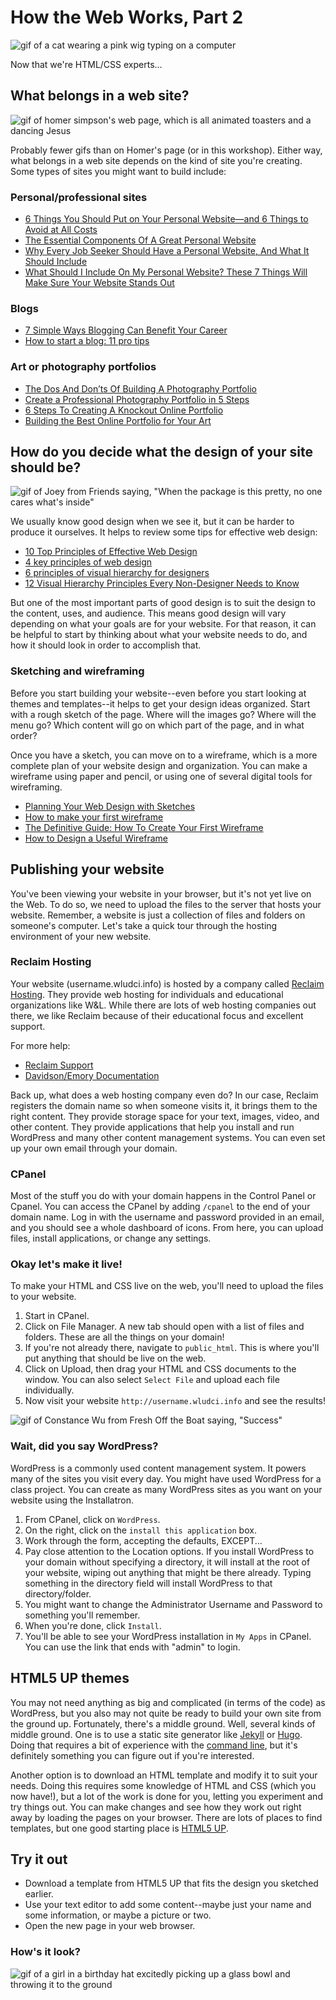 # How the Web Works, Part 2

![gif of a cat wearing a pink wig typing on a computer](https://media.giphy.com/media/lXiRzPb8C5JTJcfPq/giphy.gif)

Now that we're HTML/CSS experts...

## What belongs in a web site?

![gif of homer simpson's web page, which is all animated toasters and a dancing Jesus](https://media.giphy.com/media/hNAIvVn5ZW3ug/giphy.gif)

Probably fewer gifs than on Homer's page (or in this workshop). Either way, what belongs in a web site depends on the kind of site you're creating. Some types of sites you might want to build include:

### Personal/professional sites

- [6 Things You Should Put on Your Personal Website—and 6 Things to Avoid at All Costs](https://www.themuse.com/advice/6-things-you-should-put-on-your-personal-websiteand-6-things-to-avoid-at-all-costs)
- [The Essential Components Of A Great Personal Website](https://collegeinfogeek.com/essential-components-of-personal-websites/)
- [Why Every Job Seeker Should Have a Personal Website, And What It Should Include](https://www.forbes.com/sites/jacquelynsmith/2013/04/26/why-every-job-seeker-should-have-a-personal-website-and-what-it-should-include/#2dbfa5e9119e)
- [What Should I Include On My Personal Website? These 7 Things Will Make Sure Your Website Stands Out](https://www.bustle.com/p/what-should-i-include-on-my-personal-website-these-7-things-will-make-sure-your-website-stands-out-2803041)

### Blogs

- [7 Simple Ways Blogging Can Benefit Your Career](https://www.thebalancecareers.com/ways-blogging-can-benefit-your-career-4044842)
- [How to start a blog: 11 pro tips](https://www.creativebloq.com/web-design/how-to-start-a-blog-1131726)

### Art or photography portfolios

- [The Dos And Don’ts Of Building A Photography Portfolio](https://www.shawacademy.com/blog/dos-and-donts-of-building-a-photography-portfolio/)
- [Create a Professional Photography Portfolio in 5 Steps](https://expertphotography.com/create-a-photography-portfolio/)
- [6 Steps To Creating A Knockout Online Portfolio](https://99u.adobe.com/articles/7127/6-steps-to-creating-a-knockout-online-portfolio)
- [Building the Best Online Portfolio for Your Art](https://www.artworkarchive.com/blog/building-the-best-online-portfolio-for-your-art)

## How do you decide what the design of your site should be?

![gif of Joey from Friends saying, "When the package is this pretty, no one cares what's inside"](https://media.giphy.com/media/ubQOPZPbPPJ7y/giphy.gif)

We usually know good design when we see it, but it can be harder to produce it ourselves. It helps to review some tips for effective web design:

- [10 Top Principles of Effective Web Design](https://shortiedesigns.com/2014/03/10-top-principles-effective-web-design/)
- [4 key principles of web design](https://99designs.com/blog/tips/web-design-basics-guide/)
- [6 principles of visual hierarchy for designers](https://99designs.com/blog/tips/6-principles-of-visual-hierarchy/)
- [12 Visual Hierarchy Principles Every Non-Designer Needs to Know](https://visme.co/blog/visual-hierarchy/)

But one of the most important parts of good design is to suit the design to the content, uses, and audience. This means good design will vary depending on what your goals are for your website. For that reason, it can be helpful to start by thinking about what your website needs to do, and how it should look in order to accomplish that.

### Sketching and wireframing

Before you start building your website--even before you start looking at themes and templates--it helps to get your design ideas organized. Start with a rough sketch of the page. Where will the images go? Where will the menu go? Which content will go on which part of the page, and in what order?

Once you have a sketch, you can move on to a wireframe, which is a more complete plan of your website design and organization. You can make a wireframe using paper and pencil, or using one of several digital tools for wireframing.

- [Planning Your Web Design with Sketches](https://tympanus.net/codrops/2013/01/29/planning-your-web-design-with-sketches/)
- [How to make your first wireframe](https://www.invisionapp.com/inside-design/how-to-wireframe/)
- [The Definitive Guide: How To Create Your First Wireframe](https://careerfoundry.com/en/blog/ux-design/how-to-create-your-first-wireframe/)
- [How to Design a Useful Wireframe](https://blog.teamtreehouse.com/how-to-design-a-useful-wireframe)

## Publishing your website 
You've been viewing your website in your browser, but it's not yet live on the Web. To do so, we need to upload the files to the server that hosts your website. Remember, a website is just a collection of files and folders on someone's computer. Let's take a quick tour through the hosting environment of your new website. 

### Reclaim Hosting
Your website (username.wludci.info) is hosted by a company called [Reclaim Hosting](http://www.reclaimhosting.com). They provide web hosting for individuals and educational organizations like W&L. While there are lots of web hosting companies out there, we like Reclaim because of their educational focus and excellent support. 

For more help:
* [Reclaim Support](https://community.reclaimhosting.com/)
* [Davidson/Emory Documentation](http://domains.davidson.edu/support/getting_started/getting_started)

Back up, what does a web hosting company even do? In our case, Reclaim registers the domain name so when someone visits it, it brings them to the right content. They provide storage space for your text, images, video, and other content. They provide applications that help you install and run WordPress and many other content management systems. You can even set up your own email through your domain. 

### CPanel
Most of the stuff you do with your domain happens in the Control Panel or Cpanel. You can access the CPanel by adding `/cpanel` to the end of your domain name. Log in with the username and password provided in an email, and you should see a whole dashboard of icons. From here, you can upload files, install applications, or change any settings. 

### Okay let's make it live! 
To make your HTML and CSS live on the web, you'll need to upload the files to your website. 

1. Start in CPanel.
2. Click on File Manager. A new tab should open with a list of files and folders. These are all the things on your domain! 
3. If you're not already there, navigate to `public_html`. This is where you'll put anything that should be live on the web. 
4. Click on Upload, then drag your HTML and CSS documents to the window. You can also select `Select File` and upload each file individually. 
5. Now visit your website `http://username.wludci.info` and see the results! 

![gif of Constance Wu from Fresh Off the Boat saying, "Success"](https://media.giphy.com/media/26BRCoPeetq9cAdhK/giphy.gif)

### Wait, did you say WordPress? 
WordPress is a commonly used content management system. It powers many of the sites you visit every day. You might have used WordPress for a class project. You can create as many WordPress sites as you want on your website using the Installatron. 

1. From CPanel, click on `WordPress`. 
2. On the right, click on the `install this application` box. 
3. Work through the form, accepting the defaults, EXCEPT... 
4. Pay close attention to the Location options. If you install WordPress to your domain without specifying a directory, it will install at the root of your website, wiping out anything that might be there already. Typing something in the directory field will install WordPress to that directory/folder. 
5. You might want to change the Administrator Username and Password to something you'll remember. 
6. When you're done, click `Install`. 
7. You'll be able to see your WordPress installation in `My Apps` in CPanel. You can use the link that ends with "admin" to login. 

## HTML5 UP themes

You may not need anything as big and complicated (in terms of the code) as WordPress, but you also may not quite be ready to build your own site from the ground up. Fortunately, there's a middle ground. Well, several kinds of middle ground. One is to use a static site generator like [Jekyll](https://jekyllrb.com/) or [Hugo](https://gohugo.io/). Doing that requires a bit of experience with the [command line](https://lifehacker.com/a-command-line-primer-for-beginners-5633909), but it's definitely something you can figure out if you're interested.

Another option is to download an HTML template and modify it to suit your needs. Doing this requires some knowledge of HTML and CSS (which you now have!), but a lot of the work is done for you, letting you experiment and try things out. You can make changes and see how they work out right away by loading the pages on your browser. There are lots of places to find templates, but one good starting place is [HTML5 UP](https://html5up.net/).

## Try it out

- Download a template from HTML5 UP that fits the design you sketched earlier.
- Use your text editor to add some content--maybe just your name and some information, or maybe a picture or two.
- Open the new page in your web browser.

### How's it look?

![gif of a girl in a birthday hat excitedly picking up a glass bowl and throwing it to the ground](https://media.giphy.com/media/yoJC2GnSClbPOkV0eA/giphy.gif)

